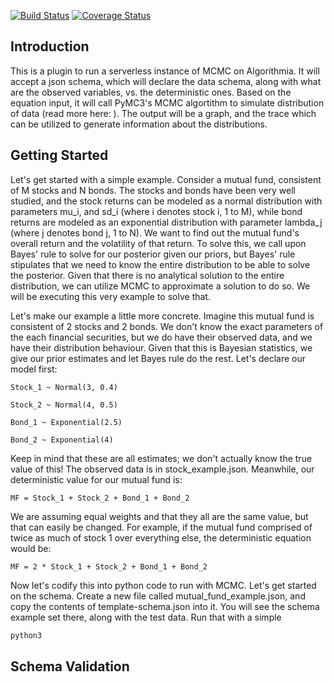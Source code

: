 [![Build Status](https://travis-ci.org/ivanpeng/algorithmia_mcmc_runner.svg?branch=master)](https://travis-ci.org/ivanpeng/algorithmia_mcmc_runner)
[![Coverage Status](https://coveralls.io/repos/github/ivanpeng/algorithmia_mcmc_runner/badge.svg?branch=master)](https://coveralls.io/github/ivanpeng/algorithmia_mcmc_runner?branch=master)

## Introduction ##
This is a plugin to run a serverless instance of MCMC on Algorithmia. It will accept a json schema, which will declare the data schema, along with what are the observed variables, vs. the deterministic ones. Based on the equation input, it will call PyMC3's MCMC algortithm to simulate distribution of data (read more here: ). The output will be a graph, and the trace which can be utilized to generate information about the distributions.

## Getting Started ##

Let's get started with a simple example. Consider a mutual fund, consistent of M stocks and N bonds. The stocks and bonds have been very well studied, and the stock returns can be modeled as a normal distribution with parameters mu_i, and sd_i (where i denotes stock i, 1 to M), while bond returns are modeled as an exponential distribution with parameter lambda_j (where j denotes bond j, 1 to N). We want to find out the mutual fund's overall return and the volatility of that return. To solve this, we call upon Bayes' rule to solve for our posterior given our priors, but Bayes' rule stipulates that we need to know the entire distribution to be able to solve the posterior. Given that there is no analytical solution to the entire distribution, we can utilize MCMC to approximate a solution to do so. We will be executing this very example to solve that.

Let's make our example a little more concrete. Imagine this mutual fund is consistent of 2 stocks and 2 bonds. We don't know the exact parameters of the each financial securities, but we do have their observed data, and we have their distribution behaviour. Given that this is Bayesian statistics, we give our prior estimates and let Bayes rule do the rest. Let's declare our model first:

```
Stock_1 ~ Normal(3, 0.4)

Stock_2 ~ Normal(4, 0.5)

Bond_1 ~ Exponential(2.5)

Bond_2 ~ Exponential(4)
```

Keep in mind that these are all estimates; we don't actually know the true value of this! The observed data is in stock_example.json. Meanwhile, our deterministic value for our mutual fund is:

```
MF = Stock_1 + Stock_2 + Bond_1 + Bond_2
```

We are assuming equal weights and that they all are the same value, but that can easily be changed. For example, if the mutual fund comprised of twice as much of stock 1 over everything else, the deterministic equation would be: 

```
MF = 2 * Stock_1 + Stock_2 + Bond_1 + Bond_2
```

Now let's codify this into python code to run with MCMC. Let's get started on the schema. Create a new file called mutual_fund_example.json, and copy the contents of template-schema.json into it. You will see the schema example set there, along with the test data. Run that with a simple 

```bash
python3 
```


## Schema Validation ##

